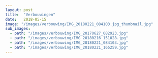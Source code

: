 ```yaml
---
layout: post
title:  "Verbouwingen"
date:   2018-05-15
image: "/images/verbouwing/IMG_20180221_084103.jpg_thumbnail.jpg"
sub_images:
  - path: "/images/verbouwing/IMG_20170627_082923.jpg"
  - path: "/images/verbouwing/IMG_20180216_151028.jpg"
  - path: "/images/verbouwing/IMG_20180221_084103.jpg"
  - path: "/images/verbouwing/IMG_20180221_165259.jpg"
---
```

